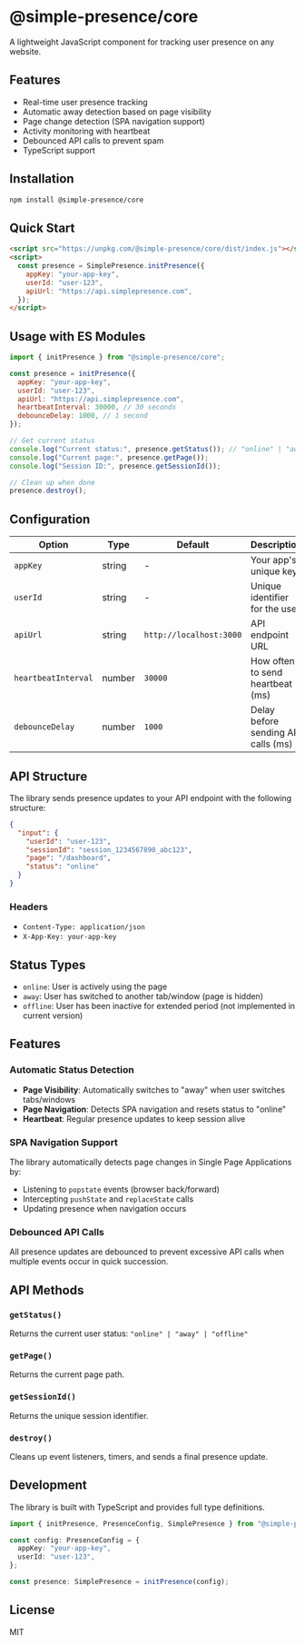 # @simple-presence/core

A lightweight JavaScript component for tracking user presence on any website.

## Features

- Real-time user presence tracking
- Automatic away detection based on page visibility
- Page change detection (SPA navigation support)
- Activity monitoring with heartbeat
- Debounced API calls to prevent spam
- TypeScript support

## Installation

```bash
npm install @simple-presence/core
```

## Quick Start

```html
<script src="https://unpkg.com/@simple-presence/core/dist/index.js"></script>
<script>
  const presence = SimplePresence.initPresence({
    appKey: "your-app-key",
    userId: "user-123",
    apiUrl: "https://api.simplepresence.com",
  });
</script>
```

## Usage with ES Modules

```javascript
import { initPresence } from "@simple-presence/core";

const presence = initPresence({
  appKey: "your-app-key",
  userId: "user-123",
  apiUrl: "https://api.simplepresence.com",
  heartbeatInterval: 30000, // 30 seconds
  debounceDelay: 1000, // 1 second
});

// Get current status
console.log("Current status:", presence.getStatus()); // "online" | "away" | "offline"
console.log("Current page:", presence.getPage());
console.log("Session ID:", presence.getSessionId());

// Clean up when done
presence.destroy();
```

## Configuration

| Option              | Type   | Default                          | Description                         |
| ------------------- | ------ | -------------------------------- | ----------------------------------- |
| `appKey`            | string | -                                | Your app's unique key               |
| `userId`            | string | -                                | Unique identifier for the user      |
| `apiUrl`            | string | `http://localhost:3000`          | API endpoint URL                    |
| `heartbeatInterval` | number | `30000`                          | How often to send heartbeat (ms)    |
| `debounceDelay`     | number | `1000`                           | Delay before sending API calls (ms) |

## API Structure

The library sends presence updates to your API endpoint with the following structure:

```json
{
  "input": {
    "userId": "user-123",
    "sessionId": "session_1234567890_abc123",
    "page": "/dashboard",
    "status": "online"
  }
}
```

### Headers
- `Content-Type: application/json`
- `X-App-Key: your-app-key`

## Status Types

- `online`: User is actively using the page
- `away`: User has switched to another tab/window (page is hidden)
- `offline`: User has been inactive for extended period (not implemented in current version)

## Features

### Automatic Status Detection
- **Page Visibility**: Automatically switches to "away" when user switches tabs/windows
- **Page Navigation**: Detects SPA navigation and resets status to "online"
- **Heartbeat**: Regular presence updates to keep session alive

### SPA Navigation Support
The library automatically detects page changes in Single Page Applications by:
- Listening to `popstate` events (browser back/forward)
- Intercepting `pushState` and `replaceState` calls
- Updating presence when navigation occurs

### Debounced API Calls
All presence updates are debounced to prevent excessive API calls when multiple events occur in quick succession.

## API Methods

### `getStatus()`
Returns the current user status: `"online" | "away" | "offline"`

### `getPage()`
Returns the current page path.

### `getSessionId()`
Returns the unique session identifier.

### `destroy()`
Cleans up event listeners, timers, and sends a final presence update.

## Development

The library is built with TypeScript and provides full type definitions.

```typescript
import { initPresence, PresenceConfig, SimplePresence } from "@simple-presence/core";

const config: PresenceConfig = {
  appKey: "your-app-key",
  userId: "user-123",
};

const presence: SimplePresence = initPresence(config);
```

## License

MIT
